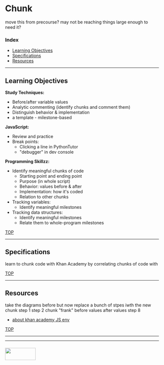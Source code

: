 # Chunk

move this from precourse?  may not be reaching things large enough to need it?

### Index
* [Learning Objectives](#learning-objectives)
* [Specifications](#specifications)
* [Resources](#resources)

---

## Learning Objectives

__Study Techniques:__
* Before/after variable values
* Analytic commenting (identify chunks and comment them)
* Distinguish behavior & implementation
* a template - milestone-based

__JavaScript:__
* Review and practice 
* Break points:
  * Clicking a line in PythonTutor
  * "debugger" in dev console

__Programming Skillzz:__
* Identify meaningful chunks of code
  * Starting point and ending point
  * Purpose (in whole script)
  * Behavior: values before & after
  * Implementation: how it's coded
  * Relation to other chunks
* Tracking variables:
  * Identify meaningful milestones
* Tracking data structures:
  * Identify meaningful milestones
  * Relate them to whole-program milestones
  
[TOP](#javascript-fundamentals)

---

## Specifications

learn to chunk code with Khan Academy by correlating chunks of code with 


[TOP](#javascript-fundamentals)

---

## Resources

take the diagrams before but now replace a bunch of stpes iwth the new chunk
  step 1 
  step 2
  chunk "frank"
    before values
    after values
  step 8

* [about khan academy JS env](https://www.devarticles.com/c/a/JavaScript/Khan-Academy-Unveils-New-JavaScript-Learning-Environment/)



[TOP](#javascript-fundamentals)

___
___
### <a href="http://elewa.education/blog" target="_blank"><img src="https://user-images.githubusercontent.com/18554853/34921062-506450ae-f97d-11e7-875f-6feeb26ad72d.png" width="100" height="40"/></a>

